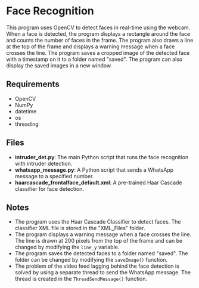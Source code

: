 # Face Recognition

This program uses OpenCV to detect faces in real-time using the webcam. When a face is detected, the program displays a rectangle around the face and counts the number of faces in the frame. The program also draws a line at the top of the frame and displays a warning message when a face crosses the line. The program saves a cropped image of the detected face with a timestamp on it to a folder named "saved". The program can also display the saved images in a new window.

## Requirements

- OpenCV
- NumPy
- datetime
- os
- threading

## Files

- **intruder_det.py**: The main Python script that runs the face recognition with intruder detection.
- **whatsapp_message.py**: A Python script that sends a WhatsApp message to a specified number.
- **haarcascade_frontalface_default.xml**: A pre-trained Haar Cascade classifier for face detection.

## Notes

- The program uses the Haar Cascade Classifier to detect faces. The classifier XML file is stored in the "XML_Files" folder.
- The program displays a warning message when a face crosses the line. The line is drawn at 200 pixels from the top of the frame and can be changed by modifying the `line_y` variable.
- The program saves the detected faces to a folder named "saved". The folder can be changed by modifying the `saveImage()` function.
- The problem of the video feed lagging behind the face detection is solved by using a separate thread to send the WhatsApp message. The thread is created in the `ThreadSendMessage()` function.
